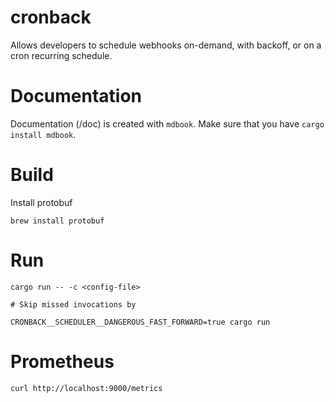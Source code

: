 # cronback
Allows developers to schedule webhooks on-demand, with backoff, or on a cron recurring schedule.


# Documentation
Documentation (/doc) is created with `mdbook`. Make sure that you have `cargo install mdbook`.


# Build
Install protobuf
```
brew install protobuf
```

# Run
```
cargo run -- -c <config-file>

# Skip missed invocations by 

CRONBACK__SCHEDULER__DANGEROUS_FAST_FORWARD=true cargo run

```

# Prometheus

```
curl http://localhost:9000/metrics
```
